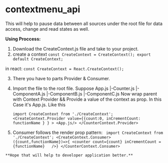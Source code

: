 # contextmenu_api
This will help to pause data between all sources under the root file for data access, change and read states as well.

**Using Proccess:**
1. Download the CreateContext.js file and take to your project.
2. create a context
    `const CreateContext = CreateContext();
    export default CreateContext;`
   
in react: `const CreateContext = React.CreateContext();`

3. There you have to parts Provider & Consumer.
4. Import the file to the root file. Suppose
   App.js
   |-Counter.js
   |-ComponentA.js
   |-ComponentB.js
   |-ComponentC.js
Now wrap parent with Context Provider && Provide a value of the context as prop. In this Case it's App.js. Like this

      `import CreateContext from './CreateContext';
       <CreateContext.Provider value={{count:0, inCrementCount:  functionName } } >
            <App.js/>
       </CounterContext.Provider>`

6. Consumer follows the render prop pattern:
  ` import CreateContext from './CreateContext';
   <CreateContext.Consumer>
     ({count,functionName})=>{ <counter count={count} inCrementCount = {functionName}   />}
   </CounterContext.Consumer>`

`**Hope that will help to developer application better.**`






   
